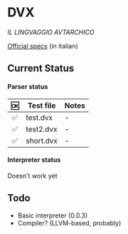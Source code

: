 # DVX
*IL LINGVAGGIO AVTARCHICO*

[Official specs](https://docs.google.com/document/d/1bEthVgMkEh19b75PKIgeyw4iFHJ7ZS6lVh7fNSCW_SY/edit?usp=sharing) (in italian)

## Current Status

#### Parser status

| :ok:               | Test file   | Notes                 |
|:------------------:|-------------|-----------------------|
| :white_check_mark: | test.dvx    | -                     |
| :white_check_mark: | test2.dvx   | -                     |
| :white_check_mark: | short.dvx   | -                     |

#### Interpreter status

Doesn't work yet

## Todo

- Basic interpreter (0.0.3)
- Compiler? (LLVM-based, probably)
